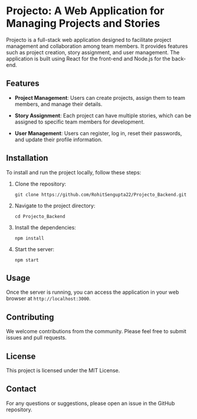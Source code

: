 # Projecto: A Web Application for Managing Projects and Stories

Projecto is a full-stack web application designed to facilitate project management and collaboration among team members. It provides features such as project creation, story assignment, and user management. The application is built using React for the front-end and Node.js for the back-end.

## Features

* **Project Management**: Users can create projects, assign them to team members, and manage their details.

* **Story Assignment**: Each project can have multiple stories, which can be assigned to specific team members for development.

* **User Management**: Users can register, log in, reset their passwords, and update their profile information.

## Installation

To install and run the project locally, follow these steps:

1. Clone the repository:
   ```
   git clone https://github.com/RohitSengupta22/Projecto_Backend.git
   ```
2. Navigate to the project directory:
   ```
   cd Projecto_Backend
   ```
3. Install the dependencies:
   ```
   npm install
   ```
4. Start the server:
   ```
   npm start
   ```

## Usage

Once the server is running, you can access the application in your web browser at `http://localhost:3000`.

## Contributing

We welcome contributions from the community. Please feel free to submit issues and pull requests.

## License

This project is licensed under the MIT License.

## Contact

For any questions or suggestions, please open an issue in the GitHub repository.

